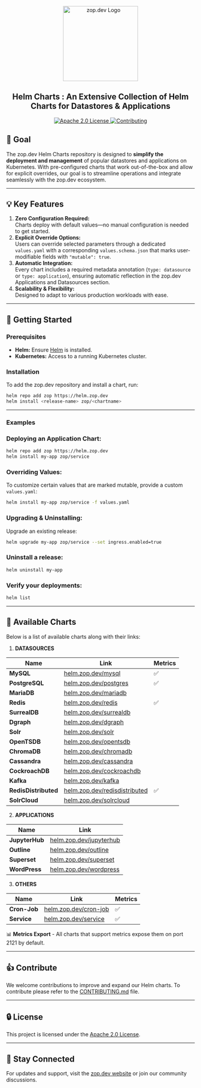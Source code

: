 <p align="center">
  <img src="https://zop.dev/resources/cdn/newsletter/zopdev-transparent-logo.png" alt="zop.dev Logo" width="200">
</p>

<h2 align="center">Helm Charts : An Extensive Collection of Helm Charts for Datastores & Applications</h2>

<p align="center">
  <a href="./LICENSE">
    <img src="https://img.shields.io/badge/License-Apache_2.0-blue?style=for-the-badge" alt="Apache 2.0 License">
  </a>
  <a href="./CONTRIBUTING.md">
    <img src="https://img.shields.io/badge/Contribute-Guide-orange?style=for-the-badge" alt="Contributing">
  </a>
</p>

## 🎯 **Goal**

The zop.dev Helm Charts repository is designed to **simplify the deployment and management** of popular datastores and applications on Kubernetes. With pre-configured charts that work out-of-the-box and allow for explicit overrides, our goal is to streamline operations and integrate seamlessly with the zop.dev ecosystem.

---

## 💡 **Key Features**

1. **Zero Configuration Required:**  
   Charts deploy with default values—no manual configuration is needed to get started.
2. **Explicit Override Options:**  
   Users can override selected parameters through a dedicated `values.yaml` with a corresponding `values.schema.json` that marks user-modifiable fields with `"mutable": true`.
3. **Automatic Integration:**  
   Every chart includes a required metadata annotation (`type: datasource` or `type: application`), ensuring automatic reflection in the zop.dev Applications and Datasources section.
4. **Scalability & Flexibility:**  
   Designed to adapt to various production workloads with ease.

---

## 🚀 **Getting Started**

### **Prerequisites**
- **Helm:** Ensure [Helm](https://helm.sh/docs/intro/install/) is installed.
- **Kubernetes:** Access to a running Kubernetes cluster.

### **Installation**

To add the zop.dev repository and install a chart, run:

```bash
helm repo add zop https://helm.zop.dev
helm install <release-name> zop/<chartname>
```

---

### **Examples**

### **Deploying an Application Chart:**

  ```bash
  helm repo add zop https://helm.zop.dev
  helm install my-app zop/service
  ```

### **Overriding Values:**

  To customize certain values that are marked mutable, provide a custom `values.yaml`:

  ```bash
  helm install my-app zop/service -f values.yaml
  ```

### **Upgrading & Uninstalling:**

  Upgrade an existing release:

  ```bash
  helm upgrade my-app zop/service --set ingress.enabled=true
  ```

###  Uninstall a release:

  ```bash
  helm uninstall my-app
  ```

###  Verify your deployments:

  ```bash
  helm list
  ```

---


## 📂 **Available Charts**

Below is a list of available charts along with their links:

1. **DATASOURCES**

| **Name**              | **Link**                                                                 | **Metrics** |
|-----------------------|--------------------------------------------------------------------------|-------------|
| **MySQL**             | [helm.zop.dev/mysql](https://helm.zop.dev/mysql)                         | ✅           |
| **PostgreSQL**        | [helm.zop.dev/postgres](https://helm.zop.dev/postgres)                   | ✅           |
| **MariaDB**           | [helm.zop.dev/mariadb](https://helm.zop.dev/mariadb)                     |             |
| **Redis**             | [helm.zop.dev/redis](https://helm.zop.dev/redis)                         | ✅           |
| **SurrealDB**         | [helm.zop.dev/surrealdb](https://helm.zop.dev/surrealdb)                 |             |
| **Dgraph**            | [helm.zop.dev/dgraph](https://helm.zop.dev/dgraph)                       |             |
| **Solr**              | [helm.zop.dev/solr](https://helm.zop.dev/solr)                           |             |
| **OpenTSDB**          | [helm.zop.dev/opentsdb](https://helm.zop.dev/opentsdb)                   |             |
| **ChromaDB**          | [helm.zop.dev/chromadb](https://helm.zop.dev/chromadb)                   |             |
| **Cassandra**         | [helm.zop.dev/cassandra](https://helm.zop.dev/cassandra)                 |             |
| **CockroachDB**       | [helm.zop.dev/cockroachdb](https://helm.zop.dev/cockroachdb)             |             |
| **Kafka**             | [helm.zop.dev/kafka](https://helm.zop.dev/kafka)                         |             |
| **RedisDistributed**  | [helm.zop.dev/redisdistributed](https://helm.zop.dev/redisdistributed)   | ✅           |
| **SolrCloud**         | [helm.zop.dev/solrcloud](https://helm.zop.dev/solrcloud)                 |             |


2. **APPLICATIONS**

| **Name**       | **Link**                                                   |
|----------------|------------------------------------------------------------|
| **JupyterHub** | [helm.zop.dev/jupyterhub](https://helm.zop.dev/jupyterhub) |
| **Outline**    | [helm.zop.dev/outline](https://helm.zop.dev/outline)       |
| **Superset**   | [helm.zop.dev/superset](https://helm.zop.dev/superset)     |
| **WordPress**  | [helm.zop.dev/wordpress](https://helm.zop.dev/wordpress)   |


3. **OTHERS**

| **Name**     | **Link**                                               | **Metrics** |
|--------------|--------------------------------------------------------|-------------|
| **Cron-Job** | [helm.zop.dev/cron-job](https://helm.zop.dev/cron-job) | ✅           |
| **Service**  | [helm.zop.dev/service](https://helm.zop.dev/service)   | ✅           |


📊 **Metrics Export** - All charts that support metrics expose them on port 2121 by default.

---

## 👍 **Contribute**

We welcome contributions to improve and expand our Helm charts. To contribute please refer to the [CONTRIBUTING.md](./CONTRIBUTING.md) file.

---

## 🔒 **License**

This project is licensed under the [Apache 2.0 License](./LICENSE).

---

## 📣 **Stay Connected**

For updates and support, visit the [zop.dev website](https://helm.zop.dev) or join our community discussions.
